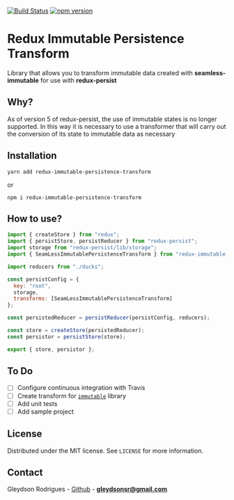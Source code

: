 [![Build Status](https://travis-ci.com/gleydson/ReduxImmutablePersistenceTransform.svg?branch=master)](https://travis-ci.com/gleydson/ReduxImmutablePersistenceTransform)
[![npm version](https://badge.fury.io/js/redux-immutable-persistence-transform.svg)](https://badge.fury.io/js/redux-immutable-persistence-transform)

# Redux Immutable Persistence Transform

Library that allows you to transform immutable data created with **seamless-immutable** for use with **redux-persist**

## Why?

As of version 5 of redux-persist, the use of immutable states is no longer supported. In this way it is necessary to use a transformer that will carry out the conversion of its state to immutable data as necessary

## Installation

`yarn add redux-immutable-persistence-transform`

or

`npm i redux-immutable-persistence-transform`

## How to use?

```javascript
import { createStore } from "redux";
import { persistStore, persistReducer } from "redux-persist";
import storage from "redux-persist/lib/storage";
import { SeamLessImmutablePersistenceTransform } from "redux-immutable-persistence-transform";

import reducers from "./ducks";

const persistConfig = {
  key: "root",
  storage,
  transforms: [SeamLessImmutablePersistenceTransform]
};

const persistedReducer = persistReducer(persistConfig, reducers);

const store = createStore(persistedReducer);
const persistor = persistStore(store);

export { store, persistor };
```

## To Do

- [ ] Configure continuous integration with Travis
- [ ] Create transform for [`immutable`](https://github.com/immutable-js/immutable-js) library
- [ ] Add unit tests
- [ ] Add sample project

## License

Distributed under the MIT license. See `LICENSE` for more information.

## Contact

Gleydson Rodrigues - [Github](https://github.com/gleydson) - **gleydsonsr@gmail.com**
